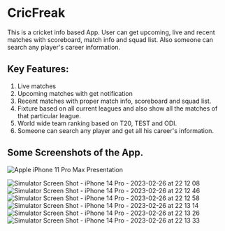 # CricFreak
 This is a cricket info based App. User can get upcoming, live and recent matches with scoreboard, match info and squad list. Also someone can search any player's career information.

## Key Features:
1. Live matches
2. Upcoming matches with get notification
3. Recent matches with proper match info, scoreboard and squad list.
4. Fixture based on all current leagues and also show all the matches of that particular league.
5. World wide team ranking based on T20, TEST and ODI.
6. Someone can search any player and get all his career's information.


## Some Screenshots of the App.

![Apple iPhone 11 Pro Max Presentation](https://user-images.githubusercontent.com/31996183/221509221-b403153b-5a9b-4199-baa1-feccba9c3f95.png)

![Simulator Screen Shot - iPhone 14 Pro - 2023-02-26 at 22 12 08](https://user-images.githubusercontent.com/31996183/221509749-6a3fc9c8-8f08-45ff-a117-3e192ba02dde.png)
![Simulator Screen Shot - iPhone 14 Pro - 2023-02-26 at 22 12 46](https://user-images.githubusercontent.com/31996183/221509821-59ae932f-a88a-43a8-a871-7f9fc84615a5.png)
![Simulator Screen Shot - iPhone 14 Pro - 2023-02-26 at 22 12 58](https://user-images.githubusercontent.com/31996183/221509837-0230772a-044c-4a9f-806a-9befc91ceb35.png)
![Simulator Screen Shot - iPhone 14 Pro - 2023-02-26 at 22 13 14](https://user-images.githubusercontent.com/31996183/221509851-8cf100db-57c5-4c18-929d-8002036e6cf6.png)
![Simulator Screen Shot - iPhone 14 Pro - 2023-02-26 at 22 13 26](https://user-images.githubusercontent.com/31996183/221509881-53783b88-d809-4953-8591-8fd30ef369ce.png)
![Simulator Screen Shot - iPhone 14 Pro - 2023-02-26 at 22 13 33](https://user-images.githubusercontent.com/31996183/221509896-de9c5984-bc40-4741-938a-b20af7742eba.png)


